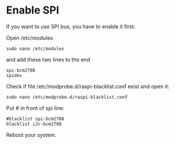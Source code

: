 # Enable SPI

If you want to use SPI bus, you have to enable it first:

Open /etc/modules
```
sudo nano /etc/modules
```

and add these two lines to the end
```
spi-bcm2708
spidev
```

Check if file /etc/modprobe.d/raspi-blacklist.conf exist and open it:
```
sudo nano /etc/modprobe.d/raspi-blacklist.conf
```

Put # in front of spi line:
```
#blacklist spi-bcm2708
blacklist i2c-bcm2708
```

Reboot your system.

